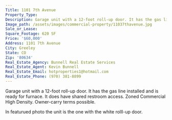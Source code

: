```yaml
---
Title: 1101 7th Avenue
Property_Type: 
Description: Garage unit with a 12-foot roll-up door. It has the gas line installed and is ready for furnace. It does have shared restroom access. Zoned Commercial High Density. Owner-carry terms possible.
Image_path: /assets/images/commercial-property/11037thavenue.jpg
Sale_or_Lease: 
Square_Footage: 620 SF
Frice: '$60,000'
Address: 1101 7th Avenue
City: Greeley
State: CO
Zip: '80634'
Real_Estate_Agency: Bunnell Real Estate Services
Real_Estate_Agent: Kevin Bunnell
Real_Estate_Email: hotproperties1@hotmail.com
Real_Estate_Phone: (970) 381-8899
---
```



Garage unit with a 12-foot roll-up door. It has the gas line installed and is ready for furnace. It does have shared restroom access. Zoned Commercial High Density. Owner-carry terms possible.

In featurued photo the unit is the one with the white rolll-up door.